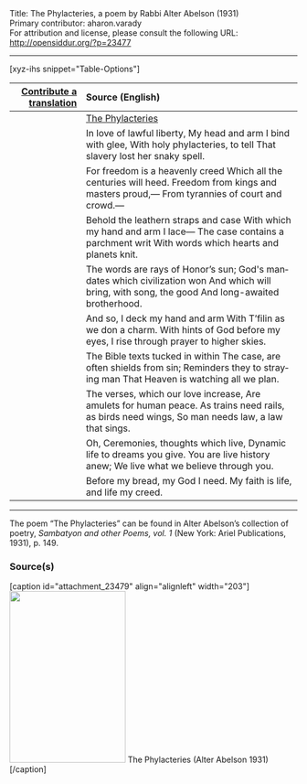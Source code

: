 <html>
<head></head>
<body>
Title: The Phylacteries, a poem by Rabbi Alter Abelson (1931)<br />
Primary contributor: aharon.varady<br />
For attribution and license, please consult the following URL: <a href="http://opensiddur.org/?p=23477">http://opensiddur.org/?p=23477</a>
<p />
<hr />

[xyz-ihs snippet="Table-Options"]<table style="margin-left: auto; margin-right: auto;" class="draggable">
<thead><tr><th id="x" style="text-align: right;"><a href="/translate/" target="_blank" rel="noopener">Contribute a translation</a></th><th style="text-align: left;">Source (English)</th></tr></thead>
<tbody>
<tr><td style="vertical-align:top;">
<div class="liturgy" lang="he">

</span></div></td>
 
<td style="vertical-align:top;">
<div class="english" lang="en">
<u>The Phylacteries</u>
</div></td></tr>


<tr><td style="vertical-align:top;">
<div class="liturgy" lang="he">

</span></div></td>
 
<td style="vertical-align:top;">
<div class="english" lang="en">
In love of lawful liberty,
My head and arm I bind with glee,
With holy phylacteries, to tell 
That slavery lost her snaky spell.
</div></td></tr>


<tr><td style="vertical-align:top;">
<div class="liturgy" lang="he">

</span></div></td>
 
<td style="vertical-align:top;">
<div class="english" lang="en">
For freedom is a heavenly creed 
Which all the centuries will heed. 
Freedom from kings and masters proud,— 
From tyrannies of court and crowd.—
</div></td></tr>


<tr><td style="vertical-align:top;">
<div class="liturgy" lang="he">

</span></div></td>
 
<td style="vertical-align:top;">
<div class="english" lang="en">
Behold the leathern straps and case 
With which my hand and arm I lace— 
The case contains a parchment writ 
With words which hearts and planets knit.
</div></td></tr>


<tr><td style="vertical-align:top;">
<div class="liturgy" lang="he">

</span></div></td>
 
<td style="vertical-align:top;">
<div class="english" lang="en">
The words are rays of Honor’s sun;
God's mandates which civilization won 
And which will bring, with song, the good 
And long-awaited brotherhood.
</div></td></tr>


<tr><td style="vertical-align:top;">
<div class="liturgy" lang="he">

</span></div></td>
 
<td style="vertical-align:top;">
<div class="english" lang="en">
And so, I deck my hand and arm 
With T’filin as we don a charm.
With hints of God before my eyes,
I rise through prayer to higher skies.
</div></td></tr>


<tr><td style="vertical-align:top;">
<div class="liturgy" lang="he">

</span></div></td>
 
<td style="vertical-align:top;">
<div class="english" lang="en">
The Bible texts tucked in within 
The case, are often shields from sin; 
Reminders they to straying man 
That Heaven is watching all we plan.
</div></td></tr>


<tr><td style="vertical-align:top;">
<div class="liturgy" lang="he">

</span></div></td>
 
<td style="vertical-align:top;">
<div class="english" lang="en">
The verses, which our love increase,
Are amulets for human peace.
As trains need rails, as birds need wings,
So man needs law, a law that sings.
</div></td></tr>


<tr><td style="vertical-align:top;">
<div class="liturgy" lang="he">

</span></div></td>
 
<td style="vertical-align:top;">
<div class="english" lang="en">
Oh, Ceremonies, thoughts which live, 
Dynamic life to dreams you give.
You are live history anew;
We live what we believe through you.
</div></td></tr>


<tr><td style="vertical-align:top;">
<div class="liturgy" lang="he">

</span></div></td>
 
<td style="vertical-align:top;">
<div class="english" lang="en">
Before my bread, my God I need.
My faith is life, and life my creed.
</div></td></tr>
</tbody></table>

<hr />

The poem “The Phylacteries” can be found in Alter Abelson’s collection of poetry, <em>Sambatyon and other Poems, vol. 1</em> (New York: Ariel Publications, 1931), p. 149.


<h3>Source(s)</h3>

[caption id="attachment_23479" align="alignleft" width="203"]<a href="https://opensiddur.org/wp-content/uploads/2019/01/The-Phylacteries-Alter-Abelson-1931.jpg"><img src="https://opensiddur.org/wp-content/uploads/2019/01/The-Phylacteries-Alter-Abelson-1931-203x300.jpg" alt="" width="203" height="300" class="size-medium wp-image-23479" /></a> The Phylacteries (Alter Abelson 1931)[/caption]
</body>
</html>